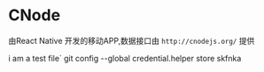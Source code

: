 # CNode

由React Native 开发的移动APP,数据接口由 `http://cnodejs.org/` 提供


i am a test file`
git config --global credential.helper store
skfnka
